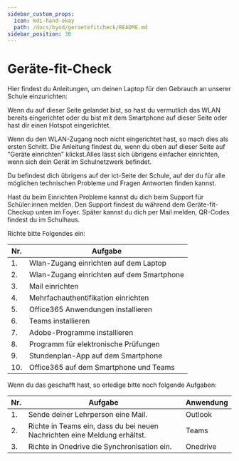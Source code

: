 ```yaml
---
sidebar_custom_props:
  icon: mdi-hand-okay
  path: /docs/byod/geraetefitcheck/README.md
sidebar_position: 30
---
```


# Geräte-fit-Check


Hier findest du Anleitungen, um deinen Laptop für den Gebrauch an unserer Schule einzurichten:

Wenn du auf dieser Seite gelandet bist, so hast du vermutlich das WLAN bereits eingerichtet oder du bist mit dem Smartphone auf dieser Seite oder hast dir einen Hotspot eingerichtet.

Wenn du den WLAN-Zugang noch nicht eingerichtet hast, so mach dies als ersten Schritt. Die Anleitung findest du, wenn du oben auf dieser Seite auf "Geräte einrichten" klickst.Alles lässt sich übrigens einfacher einrichten, wenn sich dein Gerät im Schulnetzwerk befindet.

Du befindest dich übrigens auf der ict-Seite der Schule, auf der du für alle möglichen technischen Probleme und Fragen Antworten finden kannst. 

Hast du beim Einrichten Probleme kannst du dich beim Support für Schüler:innen melden. Den Support findest du während dem Geräte-fit-Checkup unten im Foyer. Später kannst du dich per Mail melden, QR-Codes findest du im Schulhaus.

Richte bitte Folgendes ein:

| Nr. | Aufgabe                                   |
|-----|-------------------------------------------|
| 1.  | Wlan-Zugang einrichten auf dem Laptop    |
| 2.  | Wlan-Zugang einrichten auf dem Smartphone|
| 3.  | Mail einrichten                           |
| 4.  | Mehrfachauthentifikation einrichten       |
| 5.  | Office365 Anwendungen installieren        |
| 6.  | Teams installieren                        |
| 7.  | Adobe-Programme installieren              |
| 8.  | Programm für elektronische Prüfungen      |
| 9.  | Stundenplan-App auf dem Smartphone        |
| 10. | Office365 auf dem Smartphone und Teams    |



Wenn du das geschafft hast, so erledige bitte noch folgende Aufgaben:

| Nr. | Aufgabe                                                  | Anwendung |
|-----|----------------------------------------------------------|-----------|
| 1.  | Sende deiner Lehrperson eine Mail.                       | Outlook   |
| 2.  | Richte in Teams ein, dass du bei neuen Nachrichten eine Meldung erhältst. | Teams     |
| 3.  | Richte in Onedrive die Synchronisation ein.             | Onedrive  |

